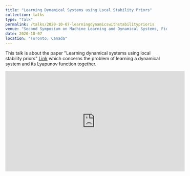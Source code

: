 ```yaml
---
title: "Learning Dynamical Systems using Local Stability Priors"
collection: talks
type: "Talk"
permalink: /talks/2020-10-07-learningdynamicswithstabilityprioris
venue: "Second Symposium on Machine Learning and Dynamical Systems, Fields Institute. "
date: 2020-10-07
location: "Toronto, Canada"
---
```


This talk is about the paper "Learning dynamical systems using local stability priors" [Link](https://arxiv.org/pdf/2008.10053.pdf) which concerns the problem of learning a dynamical system and its Lyapunov function together.


<iframe width="560" height="315" src="https://www.youtube.com/embed/CDS4kYIXJPs" title="YouTube video player" frameborder="0" allow="accelerometer; autoplay; clipboard-write; encrypted-media; gyroscope; picture-in-picture" allowfullscreen></iframe>